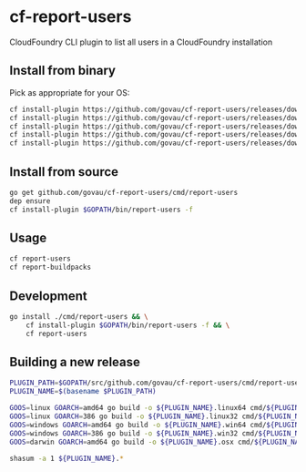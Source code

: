 # cf-report-users

CloudFoundry CLI plugin to list all users in a CloudFoundry installation

## Install from binary

Pick as appropriate for your OS:

```bash
cf install-plugin https://github.com/govau/cf-report-users/releases/download/v0.4.0/report-users.linux32
cf install-plugin https://github.com/govau/cf-report-users/releases/download/v0.4.0/report-users.linux64
cf install-plugin https://github.com/govau/cf-report-users/releases/download/v0.4.0/report-users.osx
cf install-plugin https://github.com/govau/cf-report-users/releases/download/v0.4.0/report-users.win32
cf install-plugin https://github.com/govau/cf-report-users/releases/download/v0.4.0/report-users.win64
```

## Install from source

```bash
go get github.com/govau/cf-report-users/cmd/report-users
dep ensure
cf install-plugin $GOPATH/bin/report-users -f
```

## Usage

```bash
cf report-users
cf report-buildpacks
```

## Development

```bash
go install ./cmd/report-users && \
    cf install-plugin $GOPATH/bin/report-users -f && \
    cf report-users
```

## Building a new release

```bash
PLUGIN_PATH=$GOPATH/src/github.com/govau/cf-report-users/cmd/report-users
PLUGIN_NAME=$(basename $PLUGIN_PATH)

GOOS=linux GOARCH=amd64 go build -o ${PLUGIN_NAME}.linux64 cmd/${PLUGIN_NAME}/${PLUGIN_NAME}.go
GOOS=linux GOARCH=386 go build -o ${PLUGIN_NAME}.linux32 cmd/${PLUGIN_NAME}/${PLUGIN_NAME}.go
GOOS=windows GOARCH=amd64 go build -o ${PLUGIN_NAME}.win64 cmd/${PLUGIN_NAME}/${PLUGIN_NAME}.go
GOOS=windows GOARCH=386 go build -o ${PLUGIN_NAME}.win32 cmd/${PLUGIN_NAME}/${PLUGIN_NAME}.go
GOOS=darwin GOARCH=amd64 go build -o ${PLUGIN_NAME}.osx cmd/${PLUGIN_NAME}/${PLUGIN_NAME}.go

shasum -a 1 ${PLUGIN_NAME}.*
```
